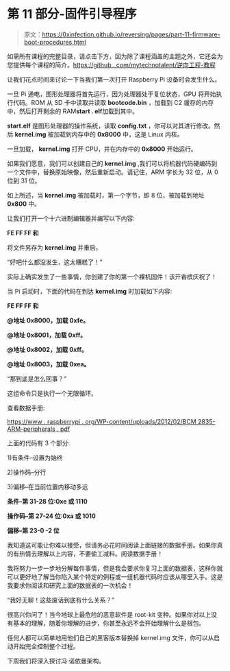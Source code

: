 # 第 11 部分-固件引导程序

> 原文：<https://0xinfection.github.io/reversing/pages/part-11-firmware-boot-procedures.html>

如需所有课程的完整目录，请点击下方，因为除了课程涵盖的主题之外，它还会为您提供每个课程的简介。[https://github . com/mytechnotalent/逆向工程-教程](https://github.com/mytechnotalent/Reverse-Engineering-Tutorial)

让我们花点时间来讨论一下当我们第一次打开 Raspberry Pi 设备时会发生什么。

一旦 Pi 通电，图形处理器将首先运行，因为处理器处于复位状态，GPU 将开始执行代码。ROM 从 SD 卡中读取并读取 **bootcode.bin** ，加载到 C2 缓存的内存中，然后打开剩余的 RAM**start . elf**加载到其中。

**start.elf** 是图形处理器的操作系统，读取 **config.txt** ，你可以对其进行修改。然后 **kernel.img** 被加载到内存中的 **0x8000** 中，这是 Linux 内核。

一旦加载， **kernel.img** 打开 CPU，并在内存中的 **0x8000** 开始运行。

如果我们愿意，我们可以创建自己的 **kernel.img** ,我们可以将机器代码硬编码到一个文件中，替换原始映像，然后重新启动。请记住，ARM 字长为 32 位，从 0 位到 31 位。

如上所述，当 **kernel.img** 被加载时，第一个字节，即 8 位，被加载到地址 **0x800** 中。

让我们打开一个十六进制编辑器并编写以下内容:

**FE FF FF 和**

将文件另存为 **kernel.img** 并重启。

“好吧什么都没发生，这太糟糕了！”

实际上确实发生了一些事情，你创建了你的第一个裸机固件！该开香槟庆祝了！

当 Pi 启动时，下面的代码在到达 **kernel.img** 时加载如下内容:

**FE FF FF 和**

**@地址 0x8000，加载 0xfe。**

**@地址 0x8001，加载 0xff。**

**@地址 0x8002，加载 0xff。**

**@地址 0x8003，加载 0xea。**

“那到底是怎么回事？”

这组命令只是执行一个无限循环。

查看数据手册:

[https://www . raspberrypi . org/WP-content/uploads/2012/02/BCM 2835-ARM-peripherals . pdf](https://www.raspberrypi.org/wp-content/uploads/2012/02/BCM2835-ARM-Peripherals.pdf)

上面的代码有 3 个部分:

1)有条件–设置为始终

2)操作码–分行

3)偏移–在当前位置内移动多远

**条件–第 31-28 位:0xe 或 1110**

**操作码–第 27-24 位:0xa 或 1010**

**偏移–第 23-0 -2 位**

我知道这可能让你难以接受，但请务必花时间阅读上面链接的数据手册。如果你真的有热情去理解以上内容，不要偷工减料。阅读数据手册！

我将努力一步一步地分解每件事情，但是我会要求你复习上面的数据表，这样你就可以更好地了解当你陷入某个特定的例程或一组机器代码时应该从哪里入手。这是我要求你阅读和研究上面的数据表的一次机会！

“我好无聊！这些废话到底有什么关系？”

很高兴你问了！当今地球上最危险的恶意软件是 root-kit 变种。如果你对以上没有基本的理解，随着你理解的进步，你甚至永远不会开始理解什么是根包。

任何人都可以简单地用他们自己的黑客版本替换掉 kernel.img 文件，你可以从启动开始完全控制整个过程。

下周我们将深入探讨冯·诺依曼架构。